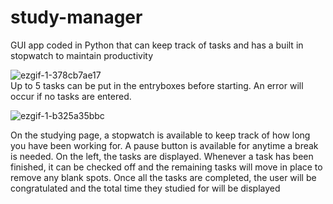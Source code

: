# study-manager
GUI app coded in Python that can keep track of tasks and has a built in stopwatch to maintain productivity

![ezgif-1-378cb7ae17](https://user-images.githubusercontent.com/102619047/181864423-f8ee6eda-4c60-4057-9774-643bd10436a2.gif) <br/>
Up to 5 tasks can be put in the entryboxes before starting. An error will occur if no tasks are entered. 

![ezgif-1-b325a35bbc](https://user-images.githubusercontent.com/102619047/181864678-9f346d66-cd8f-4f9a-bd5f-5fcf744ee8a2.gif)

On the studying page, a stopwatch is available to keep track of how long you have been working for. A pause button is available for anytime a break is needed. On the left, the tasks are displayed. Whenever a task has been finished, it can be checked off and the remaining tasks will move in place to remove any blank spots. Once all the tasks are completed, the user will be congratulated and the total time they studied for will be displayed

